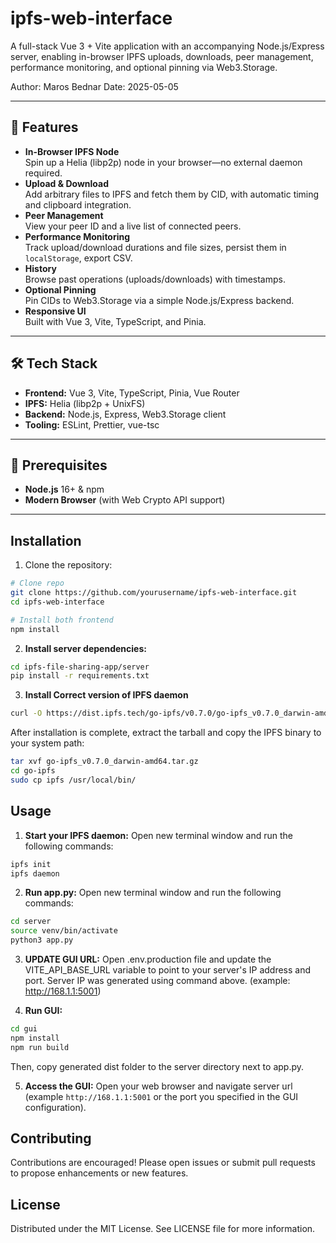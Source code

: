 # ipfs-web-interface

A full-stack Vue 3 + Vite application with an accompanying Node.js/Express server, enabling in-browser IPFS uploads, downloads, peer management, performance monitoring, and optional pinning via Web3.Storage.

Author: Maros Bednar
Date: 2025-05-05

---

## 🎯 Features

- **In-Browser IPFS Node**  
  Spin up a Helia (libp2p) node in your browser—no external daemon required.  
- **Upload & Download**  
  Add arbitrary files to IPFS and fetch them by CID, with automatic timing and clipboard integration.  
- **Peer Management**  
  View your peer ID and a live list of connected peers.  
- **Performance Monitoring**  
  Track upload/download durations and file sizes, persist them in `localStorage`, export CSV.  
- **History**  
  Browse past operations (uploads/downloads) with timestamps.  
- **Optional Pinning**  
  Pin CIDs to Web3.Storage via a simple Node.js/Express backend.  
- **Responsive UI**  
  Built with Vue 3, Vite, TypeScript, and Pinia.  

---

## 🛠 Tech Stack

- **Frontend:** Vue 3, Vite, TypeScript, Pinia, Vue Router  
- **IPFS:** Helia (libp2p + UnixFS)  
- **Backend:** Node.js, Express, Web3.Storage client  
- **Tooling:** ESLint, Prettier, vue-tsc  

---

## 🔧 Prerequisites

- **Node.js** 16+ & npm  
- **Modern Browser** (with Web Crypto API support)  

---

## Installation

1. Clone the repository:

```bash
# Clone repo
git clone https://github.com/yourusername/ipfs-web-interface.git
cd ipfs-web-interface

# Install both frontend
npm install
```

2. **Install server dependencies:**

```bash
cd ipfs-file-sharing-app/server
pip install -r requirements.txt

```

3. **Install Correct version of IPFS daemon**

```bash
curl -O https://dist.ipfs.tech/go-ipfs/v0.7.0/go-ipfs_v0.7.0_darwin-amd64.tar.gz
```

After installation is complete, extract the tarball and copy the IPFS binary to your system path:
```bash
tar xvf go-ipfs_v0.7.0_darwin-amd64.tar.gz
cd go-ipfs
sudo cp ipfs /usr/local/bin/
```

## Usage

1. **Start your IPFS daemon:**
Open new terminal window and run the following commands:

```bash
ipfs init
ipfs daemon
```

2. **Run app.py:**
Open new terminal window and run the following commands:

```bash
cd server
source venv/bin/activate
python3 app.py
```

3. **UPDATE GUI URL:**
Open .env.production file and update the VITE_API_BASE_URL variable to point to your server's IP address and port.
Server IP was generated using command above. (example: http://168.1.1:5001)

4. **Run GUI:**

```bash
cd gui
npm install
npm run build
```

Then, copy generated dist folder to the server directory next to app.py.

5. **Access the GUI:**
Open your web browser and navigate server url (example `http://168.1.1:5001` or the port you specified in the GUI configuration).

## Contributing

Contributions are encouraged! Please open issues or submit pull requests to propose enhancements or new features.

## License

Distributed under the MIT License. See LICENSE file for more information.

